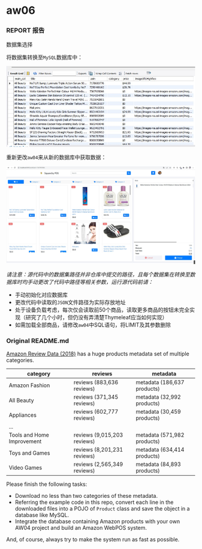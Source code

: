 # aw06

### REPORT 报告

数据集选择

将数据集转换至`MySQL`数据库中：

![1](images/1.jpg)

重新更改`aw04`来从新的数据库中获取数据：

![2](images/2.jpg)

*请注意：源代码中的数据集路径并非仓库中提交的路径，且每个数据集在转换至数据库时均手动更改了代码中路径等相关参数，运行源代码前请：*

+ 手动初始化对应数据库
+ 更改代码中读取的`JSON`文件路径为实际存放地址
+ 处于设备负载考虑，每次仅会读取前50个商品，读取更多商品的按钮未完全实现（研究了几个小时，但仍没有弄清楚Thymeleaf应当如何实现）
+ 如需加载全部商品，请修改`aw04`中SQL语句，将LIMIT及其参数删除



### Original README.md

[Amazon Review Data (2018)](https://nijianmo.github.io/amazon/index.html) has a huge products metadata set of multiple categories.

|category| reviews | metadata |
|--| -- | -- |
|Amazon Fashion|reviews (883,636 reviews)|metadata (186,637 products)|
|All Beauty|reviews (371,345 reviews)|metadata (32,992 products)|
|Appliances|reviews (602,777 reviews)|metadata (30,459 products)|
| ... |
|Tools and Home Improvement|reviews (9,015,203 reviews)|metadata (571,982 products)|
Toys and Games|reviews (8,201,231 reviews)|metadata (634,414 products)|
Video Games|reviews (2,565,349 reviews)|metadata (84,893 products)|

Please finish the following tasks:

- Download no less than two categories of these metadata.
- Referring the example code in this repo, convert each line in the downloaded files into a POJO of `Product` class and save the object in a database like MySQL. 
- Integrate the database containing Amazon products with your own AW04 project and build an Amazon WebPOS system.


And, of course, always try to make the system run as fast as possible.
